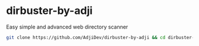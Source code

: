 # dirbuster-by-adji
Easy simple and advanced web directory scanner

```Bash
git clone https://github.com/AdjiDev/dirbuster-by-adji && cd dirbuster-by-adji && python main.py
```
